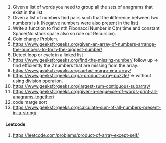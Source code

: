 1. Given a list of words you need to group all the sets of anagrams that exist in the list.
2. Given a list of numbers find pairs such that the difference between two numbers is k.(Negative numbers were also present in the list)
3. Write a function to find nth Fibonacci Number in O(n) time and constant Space(No stack space also so rule out Recursion).
2. Coin change Problem.
3. https://www.geeksforgeeks.org/given-an-array-of-numbers-arrange-the-numbers-to-form-the-biggest-number/
4. Detect loop or cycle in a linked list
5. https://www.geeksforgeeks.org/find-the-missing-number/ follow up => find efficiently the 2 numbers that are missing from the array.
6. https://www.geeksforgeeks.org/sorted-merge-one-array/
7. https://www.geeksforgeeks.org/a-product-array-puzzle/ => without using division operation.
8. https://www.geeksforgeeks.org/largest-sum-contiguous-subarray/
9. https://www.geeksforgeeks.org/given-a-sequence-of-words-print-all-anagrams-together/
10. code marge sort
11. https://www.geeksforgeeks.org/calculate-sum-of-all-numbers-present-in-a-string/




#### Leetcode 
1. https://leetcode.com/problems/product-of-array-except-self/

